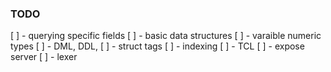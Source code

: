 ### TODO

[ ] - querying specific fields
[ ] - basic data structures
    [ ] - varaible numeric types
[ ] - DML, DDL,
    [ ] - struct tags
[ ] - indexing
[ ] - TCL
[ ] - expose server
[ ] - lexer